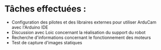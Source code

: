 # Tâches effectuées : 
- Configuration des pilotes et des libraires externes pour utiliser ArduCam avec l'Arduino IDE
- Discussion avec Loic concernant la réalisation du support du robot
- Recherche d'informations concernant le fonctionnement des moteurs
- Test de capture d'images statiques